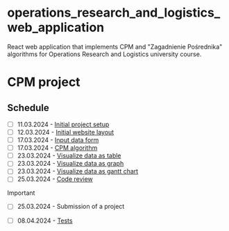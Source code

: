 # operations_research_and_logistics_web_application
React web application that implements CPM and "Zagadnienie Pośrednika" algorithms for Operations Research and Logistics university course.

# CPM project

## Schedule

- [ ] 11.03.2024 - [Initial project setup](https://github.com/aizzy1337/operations_research_and_logistics_web_application/issues/1)
- [ ] 12.03.2024 - [Initial website layout](https://github.com/aizzy1337/operations_research_and_logistics_web_application/issues/2)
- [ ] 17.03.2024 - [Input data form](https://github.com/aizzy1337/operations_research_and_logistics_web_application/issues/3)
- [ ] 17.03.2024 - [CPM algorithm](https://github.com/aizzy1337/operations_research_and_logistics_web_application/issues/4)
- [ ] 23.03.2024 - [Visualize data as table](https://github.com/aizzy1337/operations_research_and_logistics_web_application/issues/5)
- [ ] 23.03.2024 - [Visualize data as graph](https://github.com/aizzy1337/operations_research_and_logistics_web_application/issues/6)
- [ ] 23.03.2024 - [Visualize data as gantt chart](https://github.com/aizzy1337/operations_research_and_logistics_web_application/issues/7)
- [ ] 25.03.2024 - [Code review](https://github.com/aizzy1337/operations_research_and_logistics_web_application/issues/8)
> [!IMPORTANT]
> - [ ] 25.03.2024 - Submission of a project
- [ ] 08.04.2024 - [Tests](https://github.com/aizzy1337/operations_research_and_logistics_web_application/issues/9)
